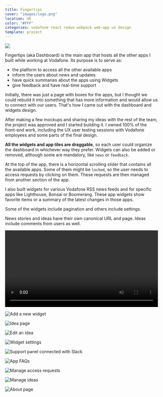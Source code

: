 ```yaml
---
title: Fingertips
cover: "images/logo.png"
location: UK
color: "#FFF"
categories: vodafone react redux webpack web-app ux design
template: project
---
```


![](/work/fingertips/images/1.png)

Fingertips (aka Dashboard) is the main app that hosts all the other apps I built while working at Vodafone. Its purpose is to serve as:

- the platform to access all the other available apps
- inform the users about news and updates
- have quick summaries about the apps using Widgets
- give feedback and have real-time support

Initially, there was just a page with boxes for the apps, but I thought we could rebuild it into something that has more information and would allow us to connect with our users. That's how I came out with the dashboard and widgets design.

After making a few mockups and sharing my ideas with the rest of the team, the project was approved and I started building it. I owned 100% of the front-end work, including the UX user testing sessions with Vodafone employees and some parts of the final design.

**All the widgets and app tiles are draggable**, so each user could organize the dashboard in whichever way they prefer. Widgets can also be added or removed, although some are mandatory, like `news` or `feedback`.

At the top of the app, there is a horizontal scrolling slider that contains all the available apps. Some of them might be `locked`, so the user needs to access requests by clicking on them. These requests are then managed from another section of the app.

I also built widgets for various Vodafone RSS news feeds and for specific apps like Lighthouse, Bonsai or Boomerang. These app widgets show favorite items or a summary of the latest changes in those apps.

Some of the widgets include pagination and others include settings.

News stories and ideas have their own canonical URL and page. Ideas include comments from users as well.

<video class="full-img" width="100%" controls>
  <source src="/work/fingertips/images/tour.mp4" type="video/mp4" />
</video>

![](/work/fingertips/images/2.jpg "Add a new widget")

![](/work/fingertips/images/3.jpg "Idea page")

![](/work/fingertips/images/4.jpg "Edit an idea")

![](/work/fingertips/images/5.jpg "Widget settings")

![](/work/fingertips/images/6.jpg "Support panel connected with Slack")

![](/work/fingertips/images/7.jpg "App FAQs")

![](/work/fingertips/images/8.jpg "Manage access requests")

![](/work/fingertips/images/9.jpg "Manage ideas")

![](/work/fingertips/images/10.jpg "About page")
